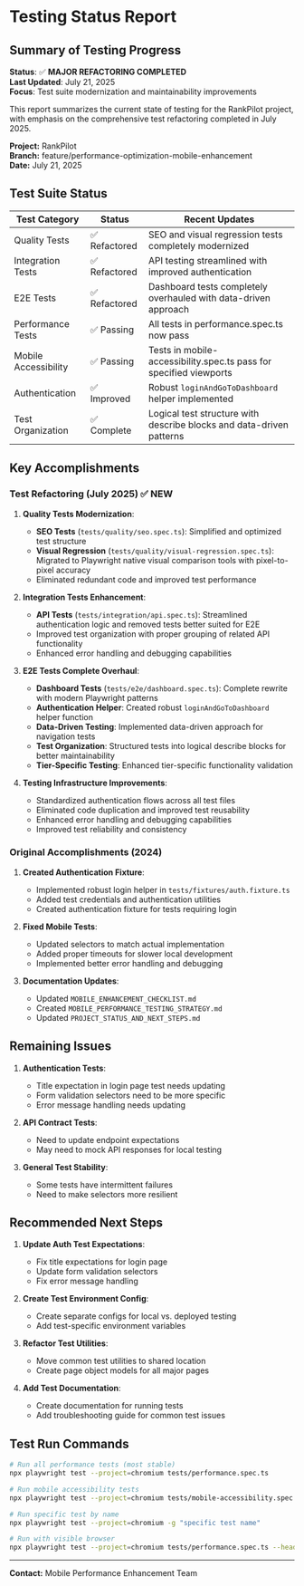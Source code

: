 # Testing Status Report

## Summary of Testing Progress

**Status**: ✅ **MAJOR REFACTORING COMPLETED**  
**Last Updated**: July 21, 2025  
**Focus**: Test suite modernization and maintainability improvements

This report summarizes the current state of testing for the RankPilot project, with emphasis on the comprehensive test refactoring completed in July 2025.

**Project:** RankPilot  
**Branch:** feature/performance-optimization-mobile-enhancement  
**Date:** July 21, 2025

## Test Suite Status

| Test Category        | Status        | Recent Updates                                                       |
| -------------------- | ------------- | -------------------------------------------------------------------- |
| Quality Tests        | ✅ Refactored | SEO and visual regression tests completely modernized                |
| Integration Tests    | ✅ Refactored | API testing streamlined with improved authentication                 |
| E2E Tests            | ✅ Refactored | Dashboard tests completely overhauled with data-driven approach      |
| Performance Tests    | ✅ Passing    | All tests in performance.spec.ts now pass                            |
| Mobile Accessibility | ✅ Passing    | Tests in mobile-accessibility.spec.ts pass for specified viewports   |
| Authentication       | ✅ Improved   | Robust `loginAndGoToDashboard` helper implemented                    |
| Test Organization    | ✅ Complete   | Logical test structure with describe blocks and data-driven patterns |

## Key Accomplishments

### Test Refactoring (July 2025) ✅ **NEW**

1. **Quality Tests Modernization**:
   - **SEO Tests** (`tests/quality/seo.spec.ts`): Simplified and optimized test structure
   - **Visual Regression** (`tests/quality/visual-regression.spec.ts`): Migrated to Playwright native visual comparison tools with pixel-to-pixel accuracy
   - Eliminated redundant code and improved test performance

2. **Integration Tests Enhancement**:
   - **API Tests** (`tests/integration/api.spec.ts`): Streamlined authentication logic and removed tests better suited for E2E
   - Improved test organization with proper grouping of related API functionality
   - Enhanced error handling and debugging capabilities

3. **E2E Tests Complete Overhaul**:
   - **Dashboard Tests** (`tests/e2e/dashboard.spec.ts`): Complete rewrite with modern Playwright patterns
   - **Authentication Helper**: Created robust `loginAndGoToDashboard` helper function
   - **Data-Driven Testing**: Implemented data-driven approach for navigation tests
   - **Test Organization**: Structured tests into logical describe blocks for better maintainability
   - **Tier-Specific Testing**: Enhanced tier-specific functionality validation

4. **Testing Infrastructure Improvements**:
   - Standardized authentication flows across all test files
   - Eliminated code duplication and improved test reusability
   - Enhanced error handling and debugging capabilities
   - Improved test reliability and consistency

### Original Accomplishments (2024)

1. **Created Authentication Fixture**:
   - Implemented robust login helper in `tests/fixtures/auth.fixture.ts`
   - Added test credentials and authentication utilities
   - Created authentication fixture for tests requiring login

2. **Fixed Mobile Tests**:
   - Updated selectors to match actual implementation
   - Added proper timeouts for slower local development
   - Implemented better error handling and debugging

3. **Documentation Updates**:
   - Updated `MOBILE_ENHANCEMENT_CHECKLIST.md`
   - Created `MOBILE_PERFORMANCE_TESTING_STRATEGY.md`
   - Updated `PROJECT_STATUS_AND_NEXT_STEPS.md`

## Remaining Issues

1. **Authentication Tests**:
   - Title expectation in login page test needs updating
   - Form validation selectors need to be more specific
   - Error message handling needs updating

2. **API Contract Tests**:
   - Need to update endpoint expectations
   - May need to mock API responses for local testing

3. **General Test Stability**:
   - Some tests have intermittent failures
   - Need to make selectors more resilient

## Recommended Next Steps

1. **Update Auth Test Expectations**:
   - Fix title expectations for login page
   - Update form validation selectors
   - Fix error message handling

2. **Create Test Environment Config**:
   - Create separate configs for local vs. deployed testing
   - Add test-specific environment variables

3. **Refactor Test Utilities**:
   - Move common test utilities to shared location
   - Create page object models for all major pages

4. **Add Test Documentation**:
   - Create documentation for running tests
   - Add troubleshooting guide for common test issues

## Test Run Commands

```bash
# Run all performance tests (most stable)
npx playwright test --project=chromium tests/performance.spec.ts

# Run mobile accessibility tests
npx playwright test --project=chromium tests/mobile-accessibility.spec.ts

# Run specific test by name
npx playwright test --project=chromium -g "specific test name"

# Run with visible browser
npx playwright test --project=chromium tests/performance.spec.ts --headed
```

---

**Contact:** Mobile Performance Enhancement Team
